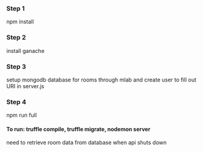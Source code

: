 ### Step 1
npm install

### Step 2
install ganache

### Step 3
setup mongodb database for rooms through mlab and create user to fill out URI in server.js

### Step 4
npm run full

#### To run: truffle compile, truffle migrate, nodemon server



need to retrieve room data from database when api shuts down
